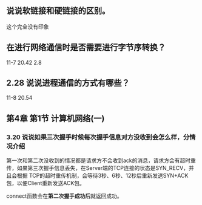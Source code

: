 ## 说说软链接和硬链接的区别。

这个完全没有印象

## 在进行网络通信时是否需要进行字节序转换？

11-7 20.42 2.8 

## 2.28 说说进程通信的方式有哪些？

11-8 20.54

## 第4章 第1节 计算机网络(一)

### 3.20 说说如果三次握手时候每次握手信息对方没收到会怎么样，分情况介绍

第一次和第二次没收到的情况都是请求方不会收到ack的消息，请求方会有超时重传，如果第三次握手信息丢失，在Server端的TCP连接的状态是SYN_RECV，并且会根据 TCP的超时重传机制，会等待3秒、6秒、12秒后重新发送SYN+ACK包，以便Client重新发送ACK包。

connect函数会在**第二次握手成功后**就返回成功。
